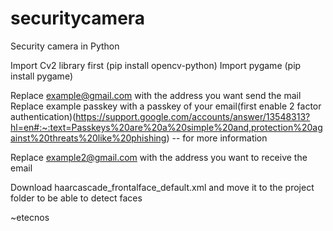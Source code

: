 # securitycamera
Security camera in Python

Import Cv2 library first
(pip install opencv-python)
Import pygame
(pip install pygame)

Replace example@gmail.com with the address you want send the mail
Replace example passkey with a passkey of your email(first enable 2 factor authentication)(https://support.google.com/accounts/answer/13548313?hl=en#:~:text=Passkeys%20are%20a%20simple%20and,protection%20against%20threats%20like%20phishing) -- for more information

Replace example2@gmail.com with the address you want to receive the email

Download haarcascade_frontalface_default.xml and move it to the project folder to be able to detect faces

~etecnos

